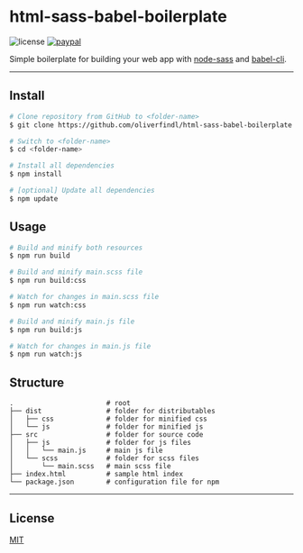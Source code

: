 # html-sass-babel-boilerplate

![license](https://img.shields.io/github/license/oliverfindl/html-sass-babel-boilerplate.svg?style=flat)
[![paypal](https://img.shields.io/badge/donate-paypal-blue.svg?colorB=0070ba&style=flat)](https://paypal.me/oliverfindl)

Simple boilerplate for building your web app with [node-sass](https://github.com/sass/node-sass) and [babel-cli](https://github.com/babel/babel/tree/master/packages/babel-cli).

---

## Install

```bash
# Clone repository from GitHub to <folder-name>
$ git clone https://github.com/oliverfindl/html-sass-babel-boilerplate <folder-name>

# Switch to <folder-name>
$ cd <folder-name>

# Install all dependencies
$ npm install

# [optional] Update all dependencies
$ npm update
```

## Usage

```bash
# Build and minify both resources
$ npm run build

# Build and minify main.scss file
$ npm run build:css

# Watch for changes in main.scss file
$ npm run watch:css

# Build and minify main.js file
$ npm run build:js

# Watch for changes in main.js file
$ npm run watch:js
```

## Structure

```
.                       # root
├── dist                # folder for distributables 
│   ├── css             # folder for minified css
│   └── js              # folder for minified js
├── src                 # folder for source code
│   ├── js              # folder for js files
│   │   └── main.js     # main js file
│   └── scss            # folder for scss files
│       └── main.scss   # main scss file
├── index.html          # sample html index
└── package.json        # configuration file for npm
```

---

## License

[MIT](http://opensource.org/licenses/MIT)
